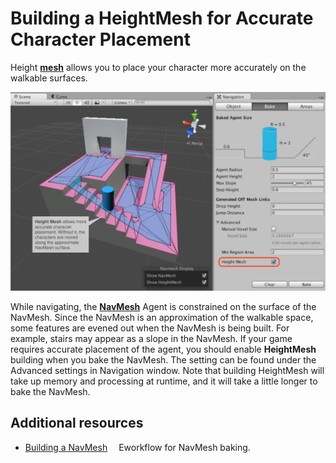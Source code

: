 # Building a HeightMesh for Accurate Character Placement

Height [**mesh**][1] allows you to place your character more accurately on the walkable surfaces.

![](./Images/NavMeshHeightMesh.svg)

While navigating, the [**NavMesh**][2] Agent is constrained on the surface of the NavMesh. Since the NavMesh is an approximation of the walkable space, some features are evened out when the NavMesh is being built. For example, stairs may appear as a slope in the NavMesh. If your game requires accurate placement of the agent, you should enable **HeightMesh** building when you bake the NavMesh. The setting can be found under the Advanced settings in Navigation window. Note that building HeightMesh will take up memory and processing at runtime, and it will take a little longer to bake the NavMesh.

## Additional resources

- [Building a NavMesh](./BuildingNavMesh.md)  Eworkflow for NavMesh baking.

[1]: https://docs.unity3d.com/Manual/mesh-introduction.html "The main graphics primitive of Unity. Meshes make up a large part of your 3D worlds. Unity supports triangulated or Quadrangulated polygon meshes. Nurbs, Nurms, Subdiv surfaces must be converted to polygons."
[2]: ./BuildingNavMesh.md "A mesh that Unity generates to approximate the walkable areas and obstacles in your environment for path finding and AI-controlled navigation."
